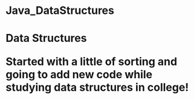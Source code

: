 # Java_DataStructures
<h1>Data Structures

<p> Started with a little of sorting and going to add new code while studying data structures in college! </p>